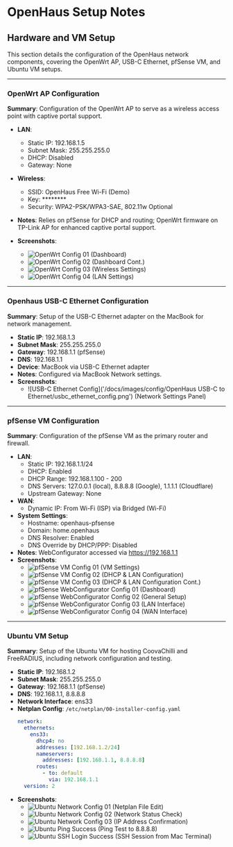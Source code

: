 # OpenHaus Setup Notes

## Hardware and VM Setup
This section details the configuration of the OpenHaus network components, covering the OpenWrt AP, USB-C Ethernet, pfSense VM, and Ubuntu VM setups.

---

### OpenWrt AP Configuration
**Summary**: Configuration of the OpenWrt AP to serve as a wireless access point with captive portal support.
- **LAN**:
  - Static IP: 192.168.1.5
  - Subnet Mask: 255.255.255.0
  - DHCP: Disabled
  - Gateway: None
- **Wireless**:
  - SSID: OpenHaus Free Wi-Fi (Demo)
  - Key: ********
  - Security: WPA2-PSK/WPA3-SAE, 802.11w Optional
- **Notes**: Relies on pfSense for DHCP and routing; OpenWrt firmware on TP-Link AP for enhanced captive portal support.
- **Screenshots**:
  
  - ![OpenWrt Config 01](/docs/images/config/OpenWrt/openwrt_config_01.png) (Dashboard)
  - ![OpenWrt Config 02](/docs/images/config/OpenWrt/openwrt_config_02.png) (Dashboard Cont.)
  - ![OpenWrt Config 03](/docs/images/config/OpenWrt/openwrt_config_03.png) (Wireless Settings)
  - ![OpenWrt Config 04](/docs/images/config/OpenWrt/openwrt_config_04.png) (LAN Settings)

---

### Openhaus USB-C Ethernet Configuration
**Summary**: Setup of the USB-C Ethernet adapter on the MacBook for network management.
- **Static IP**: 192.168.1.3
- **Subnet Mask**: 255.255.255.0
- **Gateway**: 192.168.1.1 (pfSense)
- **DNS**: 192.168.1.1
- **Device**: MacBook via USB-C Ethernet adapter
- **Notes**: Configured via MacBook Network settings.
- **Screenshots**:
  - ![USB-C Ethernet Config]('/docs/images/config/OpenHaus USB-C to Ethernet/usbc_ethernet_config.png') (Network Settings Panel)

---

### pfSense VM Configuration
**Summary**: Configuration of the pfSense VM as the primary router and firewall.
- **LAN**:
  - Static IP: 192.168.1.1/24
  - DHCP: Enabled
  - DHCP Range: 192.168.1.100 - 200
  - DNS Servers: 127.0.0.1 (local), 8.8.8.8 (Google), 1.1.1.1 (Cloudflare)
  - Upstream Gateway: None
- **WAN**:
  - Dynamic IP: From Wi-Fi (ISP) via Bridged (Wi-Fi)
- **System Settings**:
  - Hostname: openhaus-pfsense
  - Domain: home.openhaus
  - DNS Resolver: Enabled
  - DNS Override by DHCP/PPP: Disabled
- **Notes**: WebConfigurator accessed via https://192.168.1.1
- **Screenshots**:
  - ![pfSense VM Config 01](/docs/images/config/pfSense/VM/pfsense_vm_config_01.png) (VM Settings)
  - ![pfSense VM Config 02](/docs/images/config/pfSense/VM/pfsense_vm_config_02.png) (DHCP & LAN Configuration)
  - ![pfSense VM Config 03](/docs/images/config/pfSense/VM/pfsense_vm_config_03.png) (DHCP & LAN Configuration Cont.)
  - ![pfSense WebConfigurator Config 01](/docs/images/config/pfSense/WebConfigurator/pfsense_webconfigurator_config_01.png) (Dashboard)
  - ![pfSense WebConfigurator Config 02](/docs/images/config/pfSense/WebConfigurator/pfsense_webconfigurator_config_02.png) (General Setup)
  - ![pfSense WebConfigurator Config 03](/docs/images/config/pfSense/WebConfigurator/pfsense_webconfigurator_config_03.png) (LAN Interface)
  - ![pfSense WebConfigurator Config 04](/docs/images/config/pfSense/WebConfigurator/pfsense_webconfigurator_config_04.png) (WAN Interface)

---

### Ubuntu VM Setup
**Summary**: Setup of the Ubuntu VM for hosting CoovaChilli and FreeRADIUS, including network configuration and testing.
- **Static IP**: 192.168.1.2
- **Subnet Mask**: 255.255.255.0
- **Gateway**: 192.168.1.1 (pfSense)
- **DNS**: 192.168.1.1, 8.8.8.8
- **Network Interface**: ens33
- **Netplan Config**: `/etc/netplan/00-installer-config.yaml`
  ```yaml
  network:
    ethernets:
      ens33:
        dhcp4: no
        addresses: [192.168.1.2/24]
        nameservers:
          addresses: [192.168.1.1, 8.8.8.8]
        routes:
          - to: default
            via: 192.168.1.1
    version: 2
- **Screenshots**:
  - ![Ubuntu Network Config 01](/docs/images/config/Ubuntu/ubuntu_network_config_01.png) (Netplan File Edit)
  - ![Ubuntu Network Config 02](/docs/images/config/Ubuntu/ubuntu_network_config_02.png) (Network Status Check)
  - ![Ubuntu Network Config 03](/docs/images/config/Ubuntu/ubuntu_network_config_03.png) (IP Address Confirmation)
  - ![Ubuntu Ping Success](/docs/images/config/Ubuntu/ubuntu_ping_success.png) (Ping Test to 8.8.8.8)
  - ![Ubuntu SSH Login Success](/docs/images/config/Ubuntu/ubuntu_ssh_login_success.png) (SSH Session from Mac Terminal)
